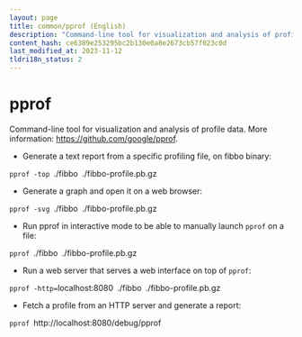 ```yaml
---
layout: page
title: common/pprof (English)
description: "Command-line tool for visualization and analysis of profile data."
content_hash: ce6389e253295bc2b130e0a8e2673cb57f023c0d
last_modified_at: 2023-11-12
tldri18n_status: 2
---
```

# pprof

Command-line tool for visualization and analysis of profile data.
More information: <https://github.com/google/pprof>.

- Generate a text report from a specific profiling file, on fibbo binary:

`pprof -top `<span class="tldr-var badge badge-pill bg-dark-lm bg-white-dm text-white-lm text-dark-dm font-weight-bold">./fibbo</span>` `<span class="tldr-var badge badge-pill bg-dark-lm bg-white-dm text-white-lm text-dark-dm font-weight-bold">./fibbo-profile.pb.gz</span>

- Generate a graph and open it on a web browser:

`pprof -svg `<span class="tldr-var badge badge-pill bg-dark-lm bg-white-dm text-white-lm text-dark-dm font-weight-bold">./fibbo</span>` `<span class="tldr-var badge badge-pill bg-dark-lm bg-white-dm text-white-lm text-dark-dm font-weight-bold">./fibbo-profile.pb.gz</span>

- Run pprof in interactive mode to be able to manually launch `pprof` on a file:

`pprof `<span class="tldr-var badge badge-pill bg-dark-lm bg-white-dm text-white-lm text-dark-dm font-weight-bold">./fibbo</span>` `<span class="tldr-var badge badge-pill bg-dark-lm bg-white-dm text-white-lm text-dark-dm font-weight-bold">./fibbo-profile.pb.gz</span>

- Run a web server that serves a web interface on top of `pprof`:

`pprof -http=`<span class="tldr-var badge badge-pill bg-dark-lm bg-white-dm text-white-lm text-dark-dm font-weight-bold">localhost:8080</span>` `<span class="tldr-var badge badge-pill bg-dark-lm bg-white-dm text-white-lm text-dark-dm font-weight-bold">./fibbo</span>` `<span class="tldr-var badge badge-pill bg-dark-lm bg-white-dm text-white-lm text-dark-dm font-weight-bold">./fibbo-profile.pb.gz</span>

- Fetch a profile from an HTTP server and generate a report:

`pprof `<span class="tldr-var badge badge-pill bg-dark-lm bg-white-dm text-white-lm text-dark-dm font-weight-bold">http://localhost:8080/debug/pprof</span>
